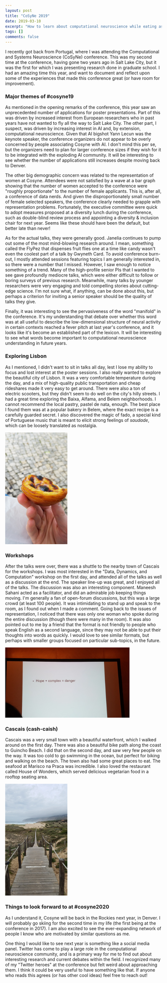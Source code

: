 ```yaml
---
layout: post
title: "CoSyNe 2019"
date: 2019-03-10
excerpt: "How to learn about computational neuroscience while eating as many Pastel de nata as possible"
tags: []
comments: false
---
```


I recently got back from Portugal, where I was attending the Computational and Systems Neuroscience (CoSyNe) conference. This was my second time at the conference, having gone two years ago in Salt Lake City, but it was the first for which I was presenting research done in graduate school. I had an amazing time this year, and want to document and reflect upon some of the experiences that made this conference great (or have room for improvement).

### Major themes of #cosyne19
As mentioned in the opening remarks of the conference, this year saw an unprecedented number of applications for poster presentations. Part of this was driven by increased interest from European researchers who in past years have not wanted to fly all the way to Salt Lake City. The other part, I suspect, was driven by increasing interest in AI and, by extension, computational neuroscience. Given that AI bigshot Yann Lecun was the keynote speaker, the conference organizers do not appear to be overly concerned by people associating Cosyne with AI. I don't mind this per se, but the organizers need to plan for larger conference sizes if they wish for it to be integrated with the exploding AI community. It will be interesting to see whether the number of applications still increases despite moving back to Denver.

The other big demographic concern was related to the representation of women at Cosyne. Attendees were not satisfied by a wave at a bar graph showing that the number of women accepted to the conference were "roughly proportionate" to the number of female applicants. This is, after all, a conference of data nerds. And given the disproportionately small number of female selected speakers, the conference clearly needed to grapple with representation problems. Fortunately, the executive committee were quick to adopt measures proposed at a diversity lunch during the conference, such as double-blind review process and appointing a diversity & inclusion chair for next year. Seems like these should have been the default, but better late than never!

As for the actual talks, they were generally good. Janelia continues to pump out some of the most mind-blowing research around. I mean, something called the FlyPez that dispenses fruit flies one at a time like candy wasn't even the coolest part of a talk by Gwyneth Card. To avoid conference burn-out, I mostly attended sessions featuring topics I am generally interested in, so there were a number that I missed.  However, I saw enough to notice something of a trend. Many of the high-profile senior PIs that I wanted to see gave profoundly mediocre talks, which were either difficult to follow or boring surveys of previous research. Meanwhile, many talks by younger researchers were very engaging and told compelling stories about cutting-edge science. I'm not sure what, if anything, can be done about this, but perhaps a criterion for inviting a senior speaker should be the quality of talks they give.

Finally, it was interesting to see the pervasiveness of the word "manifold" in the conference. It's my understanding that debate over whether this word was at all useful to describe the low-dimensional structure of neural activity in certain contexts reached a fever pitch at last year's conference, and it looks like it's become an established part of the lexicon. It will be interesting to see what words become important to computational neuroscience understanding in future years.

### Exploring Lisbon
As I mentioned, I didn't want to sit in talks all day, lest I lose my ability to focus and lost interest at the poster sessions. I also really wanted to explore the beautiful city of Lisbon. It was a very comfortable temperature during the day, and a mix of high-quality public transportation and cheap rideshares made it very easy to get around. There were also a ton of electric scooters, but they didn't seem to do well on the city's hilly streets. I had a great time exploring the Baixa, Alfama, and Belem neighborhoods. I cannot recommend the local pastry, pastel de nata, enough. The best place I found them was at a popular bakery in Belem, where the exact recipe is a carefully guarded secret. I also discovered the magic of fado, a special kind of Portuguese music that is meant to elicit strong feelings of *saudade*, which can be loosely translated as nostalgia.

<img src="/assets/img/portugal_post/pasteis.jpg" title="A seagull flew at my head when I was almost done eating this" width="200">

### Workshops
After the talks were over, there was a shuttle to the nearby town of Cascais for the workshops. I was most interested in the "Data, Dynamics, and Computation" workshop on the first day, and attended all of the talks as well as a discussion at the end. The speaker line-up was great, and I enjoyed all of the talks. The discussion was also an interesting component. Maneesh Sahani acted as a facilitator, and did an admirable job keeping things moving. I'm generally a fan of open-forum discussions, but this was a large crowd (at least 100 people). It was intimidating to stand up and speak to the room, as I found out when I made a comment. Going back to the issues of representation, I noticed that there was only one woman who spoke during the entire discussion (though there were many in the room). It was also pointed out to me by a friend that the format is not friendly to people who speak English as a second language, since they may not be able to put their thoughts into words as quickly. I would love to see similar formats, but perhaps with smaller groups focused on particular sub-topics, in the future.

 <img src="/assets/img/portugal_post/hope_complexity.jpg" title="Great slide from Omri Barak" width="400">

### Cascais (cash-caish)
Cascais was a very small town with a beautiful waterfront, which I walked around on the first day. There was also a beautiful bike path along the coast to Guincho Beach. I did that on the second day, and saw very few people on the way. It was too cold to go swimming in the ocean, but perfect for biking and walking on the beach. The town also had some great places to eat. The seafood at Marisco na Praca was incredible. I also loved the restaurant called House of Wonders, which served delicious vegetarian food in a rooftop seating area.

<img src="/assets/img/portugal_post/guincho_beach.jpg" title="WHERE IS EVERYBODY? This beach was beautiful" width="200">

### Things to look forward to at #cosyne2020
As I understand it, Cosyne will be back in the Rockies next year, in Denver. I will probably go skiing for the second time in my life (the first being at the conference in 2017). I am also excited to see the ever-expanding network of people I know who are motivated by similar questions as me.

One thing I would like to see next year is something like a social media panel. Twitter has come to play a large role in the computational neuroscience community, and is a primary way for me to find out about interesting research and current debates within the field. I recognized many of my "Twitter heroes" at the conference but felt weird about approaching them. I think it could be very useful to have something like that. If anyone who reads this agrees (or has other cool ideas) feel free to reach out!

